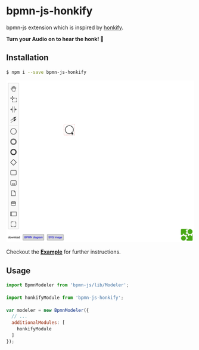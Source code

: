# bpmn-js-honkify

bpmn-js extension which is inspired by [honkify](https://github.com/jlengstorf/honkify).

**Turn your Audio on to hear the honk! 🦆**

## Installation

```sh
$ npm i --save bpmn-js-honkify
```

![](./resources/screencast.gif)

Checkout the [**Example**](./example/) for further instructions.

## Usage
```js
import BpmnModeler from 'bpmn-js/lib/Modeler';

import honkifyModule from 'bpmn-js-honkify';

var modeler = new BpmnModeler({
  // ...
  additionalModules: [
    honkifyModule
  ]
});

```

